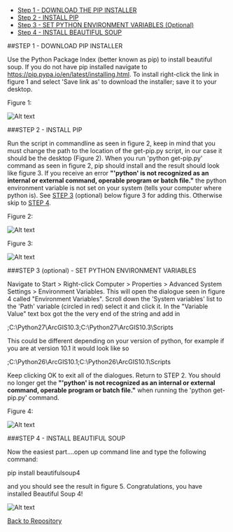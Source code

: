 - [Step 1 - DOWNLOAD THE PIP INSTALLER](https://github.com/cameronezzi/KML-to-Layer-Post-Process/blob/master/docs_images/bs4_install.md#step-1---download-the-pip-installer)
- [Step 2 - INSTALL PIP](https://github.com/cameronezzi/KML-to-Layer-Post-Process/blob/master/docs_images/bs4_install.md#step-2---install-pip)
- [Step 3  - SET PYTHON ENVIRONMENT VARIABLES (Optional)](https://github.com/cameronezzi/KML-to-Layer-Post-Process/blob/master/docs_images/bs4_install.md#step-3---set-python-environment-variables)
- [Step 4 - INSTALL BEAUTIFUL SOUP](https://github.com/cameronezzi/KML-to-Layer-Post-Process/blob/master/docs_images/bs4_install.md#step-3---install-beautiful-soup)

##STEP 1 - DOWNLOAD PIP INSTALLER

Use the Python Package Index (better known as pip) to install beautiful soup. If you do not have pip installed navigate to
https://pip.pypa.io/en/latest/installing.html. To install right-click the link in figure 1 and select 'Save link as' to download the installer; save it to your desktop.

Figure 1:

 ![Alt text](/../master/docs_images/Pip.png?raw=true)
 
###STEP 2 - INSTALL PIP

Run the script in commandline as seen in figure 2, keep in mind that you must change the path to the location of the get-pip.py script, in our case it should be the desktop (Figure 2). When you run 'python get-pip.py' command as seen in figure 2, pip should install and the result should look like figure 3. If you receive an error <b>"'python' is not recognized as an internal or external command, operable program or batch file."</b>  the python environment variable is not set on your system (tells your computer where python is). See [STEP 3](https://github.com/cameronezzi/KML-to-Layer-Post-Process/blob/master/docs_images/bs4_install.md#step-3---set-python-environment-variables) (optional) below figure 3 for adding this. Otherwise skip to [STEP 4](https://github.com/cameronezzi/KML-to-Layer-Post-Process/blob/master/docs_images/bs4_install.md#step-3---install-beautiful-soup).

Figure 2:

 ![Alt text](/../master/docs_images/commandline1.png?raw=true)
 
Figure 3:

 ![Alt text](/../master/docs_images/commandline2.png?raw=true)

###STEP 3 (optional) - SET PYTHON ENVIRONMENT VARIABLES

Navigate to Start > Right-click Computer > Properties > Advanced System Settings > Environment Variables. This will open the dialogue seen in figure 4 called "Environment Variables". Scroll down the 'System variables' list to the 'Path' variable (circled in red) select it and click it. In the "Variable Value" text box got the the very end of the string and add in 

;C:\Python27\ArcGIS10.3;C:\Python27\ArcGIS10.3\Scripts        

This could be different depending on your version of python, for example if you are at version 10.1 it would look like so

;C:\Python26\ArcGIS10.1;C:\Python26\ArcGIS10.1\Scripts

Keep clicking OK to exit all of the dialogues. Return to STEP 2. You should no longer get the <b>"'python' is not recognized as an internal or external command, operable program or batch file."</b> when running the 'python get-pip.py' command.

Figure 4:

 ![Alt text](/../master/docs_images/env_var.png?raw=true)
 
###STEP 4 - INSTALL BEAUTIFUL SOUP
 
 Now the easiest part....open up command line and type the following command:
 
 pip install beautifulsoup4 
 
 and you should see the result in figure 5. Congratulations, you have installed Beautiful Soup 4!
 
  ![Alt text](/../master/docs_images/commandline3.png?raw=true)
  
  [Back to Repository](https://github.com/cameronezzi/KML-to-Layer-Post-Process/blob/master)
